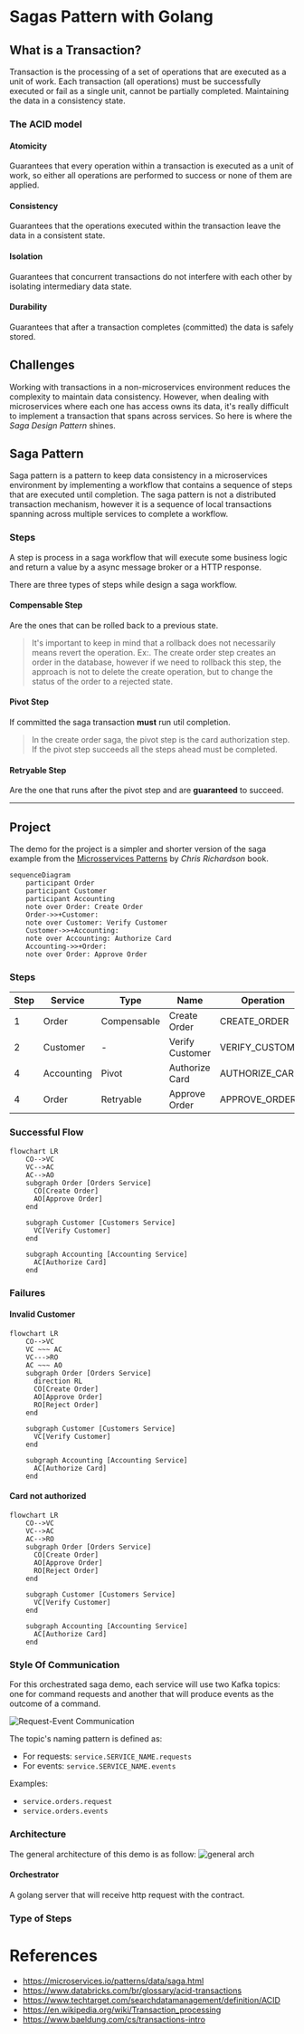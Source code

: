 # Sagas Pattern with Golang

## What is a Transaction?
Transaction is the processing of a set of operations that are executed as a unit of work. Each transaction (all operations) must be successfully executed or fail as a single unit, cannot be partially completed. Maintaining the data in a consistency state.

### The ACID model
#### Atomicity
Guarantees that every operation within a transaction is executed as a unit of work, so either all operations are performed to success or none of them are applied.

#### Consistency
Guarantees that the operations executed within the transaction leave the data in a consistent state.

#### Isolation
Guarantees that concurrent transactions do not interfere with each other by isolating intermediary data state.

#### Durability
Guarantees that after a transaction completes (committed) the data is safely stored.

## Challenges
Working with transactions in a non-microservices environment reduces the complexity to maintain data consistency. However, when dealing with microservices where each one has access owns its data, it's really difficult to implement a transaction that spans across services. So here is where the *Saga Design Pattern* shines.

## Saga Pattern
Saga pattern is a pattern to keep data consistency in a microservices environment by implementing a workflow that contains a sequence of steps that are executed until completion. The saga pattern is not a distributed transaction mechanism, however it is a sequence of local transactions spanning across multiple services to complete a workflow.

### Steps
A step is process in a saga workflow that will execute some business logic and return a value by a async message broker or a HTTP response.

There are three types of steps while design a saga workflow.

#### Compensable Step
Are the ones that can be rolled back to a previous state. 
> It's important to keep in mind that a rollback does not necessarily means revert the operation. Ex:. The create order step creates an order in the database, however if we need to rollback this step, the approach is not to delete the create operation, but to change the status of the order to a rejected state.

#### Pivot Step
If committed the saga transaction **must** run util completion.
> In the create order saga, the pivot step is the card authorization step. If the pivot step succeeds all the steps ahead must be completed.

#### Retryable Step
Are the one that runs after the pivot step and are **guaranteed** to succeed.

****
## Project
The demo for the project is a simpler and shorter version of the saga example from the [Microsservices Patterns](https://www.manning.com/books/microservices-patterns) by *Chris Richardson* book.

```mermaid
sequenceDiagram
    participant Order
    participant Customer
    participant Accounting
    note over Order: Create Order
    Order->>+Customer: 
    note over Customer: Verify Customer 
    Customer->>+Accounting: 
    note over Accounting: Authorize Card
    Accounting->>+Order: 
    note over Order: Approve Order
```

### Steps

| Step | Service    | Type        | Name            | Operation       | Compensation |
| ---- | ---------- | ----------- | --------------- | --------------- | ------------ |
| 1    | Order      | Compensable | Create Order    | CREATE_ORDER    | REJECT_ORDER |
| 2    | Customer   | -           | Verify Customer | VERIFY_CUSTOMER | -            |
| 4    | Accounting | Pivot       | Authorize Card  | AUTHORIZE_CARD  | -            |
| 4    | Order      | Retryable   | Approve Order   | APPROVE_ORDER   | -            |

### Successful Flow
```mermaid
flowchart LR
    CO-->VC
    VC-->AC
    AC-->AO
    subgraph Order [Orders Service]
      CO[Create Order]
      AO[Approve Order]
    end

    subgraph Customer [Customers Service]
      VC[Verify Customer]
    end

    subgraph Accounting [Accounting Service]
      AC[Authorize Card]
    end
```
### Failures
#### Invalid Customer
```mermaid
flowchart LR
    CO-->VC
    VC ~~~ AC
    VC--->RO
    AC ~~~ AO
    subgraph Order [Orders Service]
      direction RL
      CO[Create Order]
      AO[Approve Order]
      RO[Reject Order]
    end

    subgraph Customer [Customers Service]
      VC[Verify Customer]
    end

    subgraph Accounting [Accounting Service]
      AC[Authorize Card]
    end
```

#### Card not authorized
```mermaid
flowchart LR
    CO-->VC
    VC-->AC
    AC-->RO
    subgraph Order [Orders Service]
      CO[Create Order]
      AO[Approve Order]
      RO[Reject Order]
    end

    subgraph Customer [Customers Service]
      VC[Verify Customer]
    end

    subgraph Accounting [Accounting Service]
      AC[Authorize Card]
    end
```

### Style Of Communication
For this orchestrated saga demo, each service will use two Kafka topics: one for command requests and another that will produce events as the outcome of a command.

![Request-Event Communication](./images/request-event.png)

The topic's naming pattern is defined as:
- For requests: `service.SERVICE_NAME.requests`
- For events: `service.SERVICE_NAME.events`

Examples:
- `service.orders.request`
- `service.orders.events`


### Architecture
The general architecture of this demo is as follow:
![general arch](./images/general-arch.png)

#### Orchestrator
A golang server that will receive http request with the contract.



### Type of Steps


# References
- https://microservices.io/patterns/data/saga.html
- https://www.databricks.com/br/glossary/acid-transactions
- https://www.techtarget.com/searchdatamanagement/definition/ACID
- https://en.wikipedia.org/wiki/Transaction_processing
- https://www.baeldung.com/cs/transactions-intro

